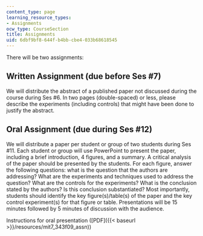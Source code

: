 ```yaml
---
content_type: page
learning_resource_types:
- Assignments
ocw_type: CourseSection
title: Assignments
uid: 6dbf9bf8-644f-b4bb-cbe4-033b68618545
---
```


There will be two assignments:

Written Assignment (due before Ses #7)
--------------------------------------

We will distribute the abstract of a published paper not discussed during the course during Ses #6. In two pages (double-spaced) or less, please describe the experiments (including controls) that might have been done to justify the abstract.

Oral Assignment (due during Ses #12)
------------------------------------

We will distribute a paper per student or group of two students during Ses #11. Each student or group will use PowerPoint to present the paper, including a brief introduction, 4 figures, and a summary. A critical analysis of the paper should be presented by the students. For each figure, answer the following questions: what is the question that the authors are addressing? What are the experiments and techniques used to address the question? What are the controls for the experiments? What is the conclusion stated by the authors? Is this conclusion substantiated? Most importantly, students should identify the key figure(s)/table(s) of the paper and the key control experiment(s) for that figure or table. Presentations will be 15 minutes followed by 5 minutes of discussion with the audience.

Instructions for oral presentation ([PDF]({{< baseurl >}}/resources/mit7_343f09_assn))